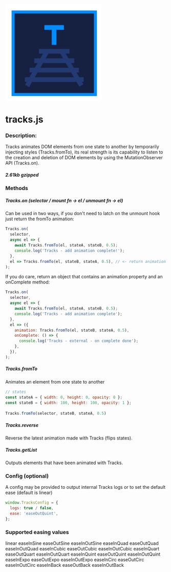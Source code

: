 <img src="/logo.png" width="300">

# tracks.js

### Description:

Tracks animates DOM elements from one state to another by temporarily injecting styles (Tracks.fromTo), its real strength is its capability to listen to the creation and deletion of DOM elements by using the MutationObserver API (Tracks.on).

##### 2.61kb gzipped 

### Methods

##### Tracks.on (selector / mount fn -> el / unmount fn -> el)
Can be used in two ways, if you don't need to latch on the unmount hook just return the fromTo animation:
```js
Tracks.on(
  selector,
  async el => {
    await Tracks.fromTo(el, stateA, stateB, 0.5);
    console.log('Tracks - add animation complete!');
  },
  el => Tracks.fromTo(el, stateB, stateA, 0.5), // <- return animation to Tracks
);
````

If you do care, return an object that contains an animation property and an onComplete method:
```js
Tracks.on(
  selector,
  async el => {
    await Tracks.fromTo(el, stateA, stateB, 0.5);
    console.log('Tracks - add animation complete');
  },
  el => ({
    animation: Tracks.fromTo(el, stateB, stateA, 0.5),
    onComplete: () => {
      console.log('Tracks - external - on complete done');
    },
  }),
);
````

##### Tracks.fromTo
Animates an element from one state to another

```js
// states
const stateA = { width: 0, height: 0, opacity: 0 };
const stateB = { width: 100, height: 100, opacity: 1 };

Tracks.fromTo(selector, stateB, stateA, 0.5)
````

##### Tracks.reverse
Reverse the latest animation made with Tracks (flips states).

##### Tracks.getList
Outputs elements that have been animated with Tracks.

### Config (optional)
A config may be provided to output internal Tracks logs or to set the default ease (default is linear)

```js
window.TracksConfig = {
  logs: true / false,
  ease: 'easeOutQuint',
};
````
### Supported easing values 
linear
easeInSine
easeOutSine
easeInOutSine
easeInQuad
easeOutQuad
easeInOutQuad
easeInCubic
easeOutCubic
easeInOutCubic
easeInQuart
easeOutQuart
easeInOutQuart
easeInQuint
easeOutQuint
easeInOutQuint
easeInExpo
easeOutExpo
easeInOutExpo
easeInCirc
easeOutCirc
easeInOutCirc
easeInBack
easeOutBack
easeInOutBack
